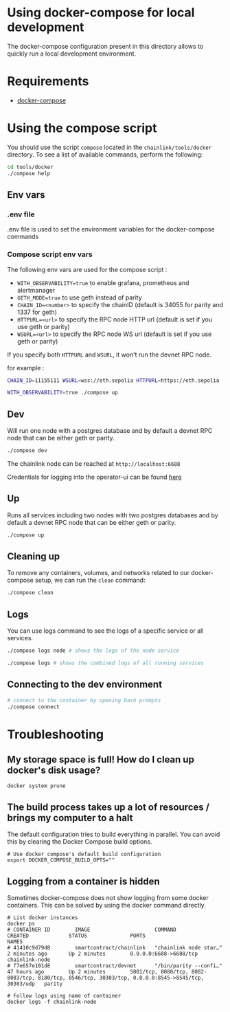 # Using docker-compose for local development

The docker-compose configuration present in this directory allows to quickly run a local development environment.

# Requirements

- [docker-compose](https://docs.docker.com/compose/install/)

# Using the compose script

You should use the script `compose` located in the `chainlink/tools/docker` directory.
To see a list of available commands, perform the following:

```sh
cd tools/docker
./compose help
```

## Env vars

### .env file
.env file is used to set the environment variables for the docker-compose commands

### Compose script env vars
The following env vars are used for the compose script :
- `WITH_OBSERVABILITY=true` to enable grafana, prometheus and alertmanager
- `GETH_MODE=true` to use geth instead of parity
- `CHAIN_ID=<number>` to specify the chainID (default is 34055 for parity and 1337 for geth)
- `HTTPURL=<url>` to specify the RPC node HTTP url (default is set if you use geth or parity)
- `WSURL=<url>` to specify the RPC node WS url (default is set if you use geth or parity)

If you specify both `HTTPURL` and `WSURL`, it won't run the devnet RPC node.

for example :
```sh
CHAIN_ID=11155111 WSURL=wss://eth.sepolia HTTPURL=https://eth.sepolia ./compose dev
```

```sh
WITH_OBSERVABILITY=true ./compose up
```

## Dev

Will run one node with a postgres database and by default a devnet RPC node that can be either geth or parity.

```sh
./compose dev
```

The chainlink node can be reached at `http://localhost:6688`

Credentials for logging into the operator-ui can be found [here](../../tools/secrets/apicredentials)

## Up

Runs all services including two nodes with two postgres databases and by default a devnet RPC node that can be either geth or parity.

```sh
./compose up
```

## Cleaning up

To remove any containers, volumes, and networks related to our docker-compose setup, we can run the `clean` command:

```sh
./compose clean
```

## Logs

You can use logs command to see the logs of a specific service or all services.

```sh
./compose logs node # shows the logs of the node service
```

```sh
./compose logs # shows the combined logs of all running services
```

## Connecting to the dev environment

```sh
# connect to the container by opening bash prompts
./compose connect
```

# Troubleshooting

## My storage space is full! How do I clean up docker's disk usage?

```
docker system prune
```

## The build process takes up a lot of resources / brings my computer to a halt

The default configuration tries to build everything in parallel. You can avoid this by clearing the Docker Compose build options.

```
# Use docker compose's default build configuration
export DOCKER_COMPOSE_BUILD_OPTS=""
```

## Logging from a container is hidden

Sometimes docker-compose does not show logging from some docker containers. This can be solved by using the docker command directly.

```
# List docker instances
docker ps
# CONTAINER ID        IMAGE                     COMMAND                  CREATED             STATUS              PORTS                                                                                                 NAMES
# 41410c9d79d8        smartcontract/chainlink   "chainlink node star…"   2 minutes ago       Up 2 minutes        0.0.0.0:6688->6688/tcp                                                                                chainlink-node
# f7e657e101d8        smartcontract/devnet      "/bin/parity --confi…"   47 hours ago        Up 2 minutes        5001/tcp, 8080/tcp, 8082-8083/tcp, 8180/tcp, 8546/tcp, 30303/tcp, 0.0.0.0:8545->8545/tcp, 30303/udp   parity

# Follow logs using name of container
docker logs -f chainlink-node
```
